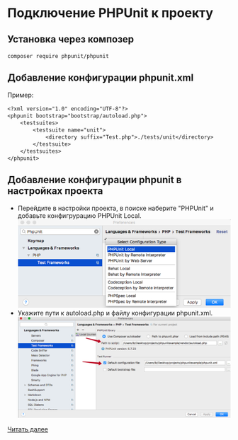 # Подключение PHPUnit к проекту

## Установка через композер
```$bash
composer require phpunit/phpunit
```
## Добавление конфигурации phpunit.xml
Пример:

```$xml
<?xml version="1.0" encoding="UTF-8"?>
<phpunit bootstrap="bootstrap/autoload.php">
    <testsuites>
        <testsuite name="unit">
            <directory suffix="Test.php">./tests/unit</directory>
        </testsuite>
    </testsuites>
</phpunit>
```
## Добавление конфигурации phpunit в настройках проекта
- Перейдите в настройки проекта, в поиске наберите "PHPUnit" и добавьте конфигрурацию PHPUnit Local.
![Перейдите в настройки и добавьте конфигурацию... ](/content/phpstorm/phpunit/img/1.png)
- Укажите пути к autoload.php и файлу конфигурации phpunit.xml.
![Указание параметров... ](/content/phpstorm/phpunit/img/2.png)

[Читать далее](/content/phpstorm/phpunit/part2/README.md)